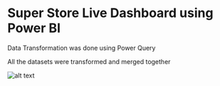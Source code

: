 # Super Store Live Dashboard using Power BI
Data Transformation was done using Power Query

All the datasets were transformed and merged together


![alt text](https://github.com/shubho337/Temp/blob/main/Power%20bi%20dashboard%20.png)

